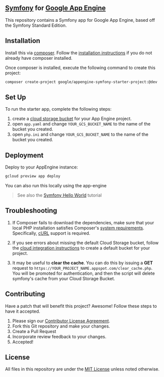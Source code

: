 ## [Symfony][symfony] for [Google App Engine][appengine]
This repository contains a Symfony app for Google App Engine, based off the Symfony Standard Edition.

## Installation

Install this via [composer][composer]. Follow the
[installation instructions][composer_install] if you do not already have
composer installed.

Once composer is installed, execute the following command to create this project:

```sh
composer create-project google/appengine-symfony-starter-project:@dev
```

## Set Up

To run the starter app, complete the following steps:

 1. create a [cloud storage bucket][gcs] for your App Engine project.
 2. open `app.yaml` and change `YOUR_GCS_BUCKET_NAME` to the name of the bucket you created.
 3. open `php.ini` and change `YOUR_GCS_BUCKET_NAME` to the name of the bucket you created.

## Deployment

Deploy to your AppEngine instance:

```sh
gcloud preview app deploy
```

You can also run this locally using the app-engine

> See also the [Symfony Hello World][gcp_symfony_hello] tutorial

## Troubleshooting

1. If Composer fails to download the dependencies, make sure that your local PHP installation
satisfies Composer's [system requirements][composer_reqs]. Specifically, [cURL][curl] support is
required.

1. If you see errors about missing the default Cloud Storage bucket, follow the
[cloud integration instructions][gcs_setup] to create a default bucket for your project.

1. It may be useful to **clear the cache**. You can do this by issuing a **GET** request to
`https://YOUR_PROJECT_NAME.appspot.com/clear_cache.php`. You will be promoted for authentication,
and then the script will delete symfony's cache from your Cloud Storage Bucket.

## Contributing
Have a patch that will benefit this project? Awesome! Follow these steps to have it accepted.

1. Please sign our [Contributor License Agreement](CONTRIBUTING.md).
1. Fork this Git repository and make your changes.
1. Create a Pull Request
1. Incorporate review feedback to your changes.
1. Accepted!

## License
All files in this repository are under the [MIT License](LICENSE) unless noted otherwise.

[symfony]: http://symfony.com/
[appengine]: https://cloud.google.com/appengine/
[composer]: https://getcomposer.org
[composer_install]: https://getcomposer.org/doc/00-intro.md
[gcs]: https://cloud.google.com/appengine/docs/php/googlestorage/setup
[gcp_symfony_hello]: https://cloud.google.com/appengine/docs/php/symfony-hello-world
[composer_reqs]: https://getcomposer.org/doc/00-intro.md#system-requirements
[curl]: http://php.net/manual/en/book.curl.php
[gcs_setup]: https://cloud.google.com/appengine/docs/php/googlestorage/setup
